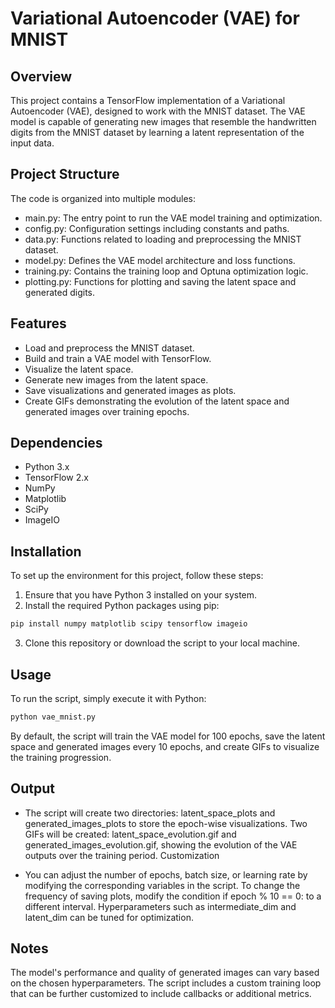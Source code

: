 # Variational Autoencoder (VAE) for MNIST #

## Overview ##

This project contains a TensorFlow implementation of a Variational Autoencoder (VAE), designed to work with the MNIST dataset. The VAE model is capable of generating new images that resemble the handwritten digits from the MNIST dataset by learning a latent representation of the input data.

## Project Structure ##

The code is organized into multiple modules:

* main.py: The entry point to run the VAE model training and optimization.
* config.py: Configuration settings including constants and paths.
* data.py: Functions related to loading and preprocessing the MNIST dataset.
* model.py: Defines the VAE model architecture and loss functions.
* training.py: Contains the training loop and Optuna optimization logic.
* plotting.py: Functions for plotting and saving the latent space and generated digits.

## Features ##

* Load and preprocess the MNIST dataset.
* Build and train a VAE model with TensorFlow.
* Visualize the latent space.
* Generate new images from the latent space.
* Save visualizations and generated images as plots.
* Create GIFs demonstrating the evolution of the latent space and generated images over training epochs.


## Dependencies ##

* Python 3.x
* TensorFlow 2.x
* NumPy
* Matplotlib
* SciPy
* ImageIO

## Installation ##

To set up the environment for this project, follow these steps:

1. Ensure that you have Python 3 installed on your system.
2. Install the required Python packages using pip:

```bash
pip install numpy matplotlib scipy tensorflow imageio
```
3. Clone this repository or download the script to your local machine.


## Usage ##

To run the script, simply execute it with Python:

```bash
python vae_mnist.py
```
By default, the script will train the VAE model for 100 epochs, save the latent space and generated images every 10 epochs, and create GIFs to visualize the training progression.

## Output ##

* The script will create two directories: latent_space_plots and generated_images_plots to store the epoch-wise visualizations.
Two GIFs will be created: latent_space_evolution.gif and generated_images_evolution.gif, showing the evolution of the VAE outputs over the training period.
Customization

* You can adjust the number of epochs, batch size, or learning rate by modifying the corresponding variables in the script.
To change the frequency of saving plots, modify the condition if epoch % 10 == 0: to a different interval.
Hyperparameters such as intermediate_dim and latent_dim can be tuned for optimization.

## Notes ##

The model's performance and quality of generated images can vary based on the chosen hyperparameters.
The script includes a custom training loop that can be further customized to include callbacks or additional metrics.



